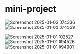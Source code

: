# mini-project
![Screenshot 2025-01-03 074336](https://github.com/user-attachments/assets/53562ec8-8ecb-4572-bea0-85304a128331)<br>
![Screenshot 2025-01-03 074359](https://github.com/user-attachments/assets/f3f831e5-4b47-40e9-bee3-000396e1ceb0)<br>


![Screenshot 2025-01-01 102527](https://github.com/user-attachments/assets/14e15dc3-9f95-40ee-88c4-792f9f859f86)
<br>
![Screenshot 2025-01-01 094526](https://github.com/user-attachments/assets/4bcccf63-66aa-46e9-a01b-6d407b25ff18)
<br>
![Screenshot 2025-01-01 094901](https://github.com/user-attachments/assets/e2c070e8-546a-4a1a-aba9-5c0e426bc5f2)

